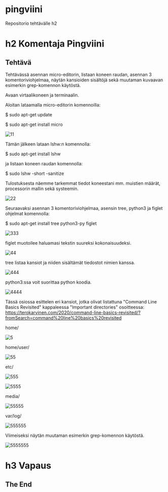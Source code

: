 # pingviini
Repositorio tehtävälle h2


# h2 Komentaja Pingviini

## Tehtävä

Tehtävässä asennan micro-editorin, listaan koneen raudan, asennan 3 komentoriviohjelmaa, näytän kansioiden sisältöjä sekä muutaman kuvaavan esimerkin grep-komennon käytöstä.

Avaan virtaalikoneen ja terminaalin.

Aloitan lataamalla micro-editorin komennoilla:

 $ sudo apt-get update

 $ sudo apt-get install micro

![11](https://user-images.githubusercontent.com/112497215/213946557-36ebcab7-c5ad-4557-bc6a-5eb25e15cacb.PNG)

Tämän jälkeen lataan lshw:n komennolla:

 $ sudo apt-get install lshw
 
ja listaan koneen raudan komennolla: 
 
 $ sudo lshw -short -sanitize
  
  Tulostuksesta näemme tarkemmat tiedot koneestani mm. muistien määrät, processorin mallin sekä systeemin.
  
![22](https://user-images.githubusercontent.com/112497215/213946562-30c91b22-77ad-48b7-a806-579d4ea7990b.PNG)

Seuraavaksi asennan 3 komentoriviohjelmaa, asensin tree, python3 ja figlet ohjelmat komennolla:

 $ sudo apt-get install tree python3-py figlet
 
 
![333](https://user-images.githubusercontent.com/112497215/213946568-0f0137a2-c779-44c6-93ec-b202c8051f4f.PNG)

figlet muotoilee haluamasi tekstin suureksi kokonaisuudeksi.

![44](https://user-images.githubusercontent.com/112497215/213946579-5694734f-9455-401c-b31e-3c503795e2a0.PNG)

tree listaa kansiot ja niiden sisältämät tiedostot nimien kanssa.

![444](https://user-images.githubusercontent.com/112497215/213946582-fc5620cc-cfaf-4261-a01c-8905df48840a.PNG)

python3:ssa voit suorittaa python koodia.

![4444](https://user-images.githubusercontent.com/112497215/213946588-a0f3820f-e801-4339-8774-b0141db93cc1.PNG)

Tässä osiossa esittelen eri kansiot, jotka olivat listattuna  "Command Line Basics Revisited" kappaleessa "Important directories" osoitteessa: https://terokarvinen.com/2020/command-line-basics-revisited/?fromSearch=command%20line%20basics%20revisited

home/

![5](https://user-images.githubusercontent.com/112497215/213946598-a0c0263c-b3d1-49d0-a2b5-8ca547133f5d.PNG)

home/user/

![55](https://user-images.githubusercontent.com/112497215/213946600-b8394311-86a0-42ed-90b3-15a710752586.PNG)

etc/

![555](https://user-images.githubusercontent.com/112497215/213946603-96bed7c4-d910-4ed8-a3c1-469b9eb91eac.PNG)


![5555](https://user-images.githubusercontent.com/112497215/213946605-b448b7e6-6864-45aa-be0c-570a34f4f2eb.PNG)

media/

![55555](https://user-images.githubusercontent.com/112497215/213946612-a110165e-d6f6-40f3-a5fd-f277526162e1.PNG)

var/log/

![555555](https://user-images.githubusercontent.com/112497215/213946616-71453c2d-c5ee-4ea9-8bca-9b02c2707d12.PNG)

Viimeiseksi näytän muutaman esimerkin grep-komennon käytöstä.

![5555555](https://user-images.githubusercontent.com/112497215/213946619-73772446-a56c-4e36-a74d-4d90a03767e3.PNG)



# h3 Vapaus

## The End
